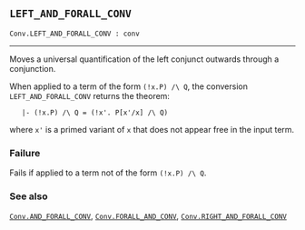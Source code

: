 ## `LEFT_AND_FORALL_CONV`

``` hol4
Conv.LEFT_AND_FORALL_CONV : conv
```

------------------------------------------------------------------------

Moves a universal quantification of the left conjunct outwards through a
conjunction.

When applied to a term of the form `(!x.P) /\ Q`, the conversion
`LEFT_AND_FORALL_CONV` returns the theorem:

``` hol4
   |- (!x.P) /\ Q = (!x'. P[x'/x] /\ Q)
```

where `x'` is a primed variant of `x` that does not appear free in the
input term.

### Failure

Fails if applied to a term not of the form `(!x.P) /\ Q`.

### See also

[`Conv.AND_FORALL_CONV`](#Conv.AND_FORALL_CONV),
[`Conv.FORALL_AND_CONV`](#Conv.FORALL_AND_CONV),
[`Conv.RIGHT_AND_FORALL_CONV`](#Conv.RIGHT_AND_FORALL_CONV)
